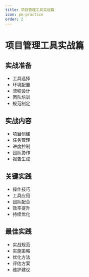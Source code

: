 ```yaml
---
title: 项目管理工具实战篇
icon: pm-practice
order: 2
---
```


# 项目管理工具实战篇

## 实战准备
- 工具选择
- 环境配置
- 流程设计
- 团队培训
- 规范制定

## 实战内容
- 项目创建
- 任务管理
- 进度控制
- 团队协作
- 报告生成

## 关键实践
- 操作技巧
- 工具应用
- 团队配合
- 效率提升
- 持续优化

## 最佳实践
- 实战规范
- 实施策略
- 优化方法
- 评估方案
- 维护建议
